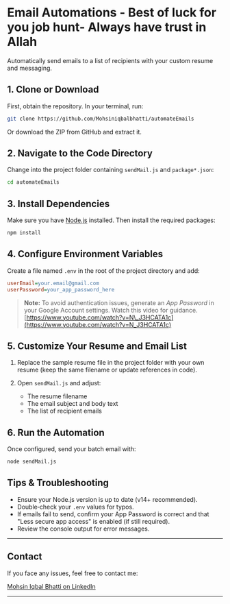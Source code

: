 # Email Automations - Best of luck for you job hunt- Always have trust in Allah

Automatically send emails to a list of recipients with your custom resume and messaging.

## 1. Clone or Download

First, obtain the repository. In your terminal, run:

```bash
git clone https://github.com/Mohsiniqbalbhatti/automateEmails
```

Or download the ZIP from GitHub and extract it.

## 2. Navigate to the Code Directory

Change into the project folder containing `sendMail.js` and `package*.json`:

```bash
cd automateEmails
```

## 3. Install Dependencies

Make sure you have [Node.js](https://nodejs.org/) installed. Then install the required packages:

```bash
npm install
```

## 4. Configure Environment Variables

Create a file named `.env` in the root of the project directory and add:

```ini
userEmail=your.email@gmail.com
userPassword=your_app_password_here
```

> **Note:** To avoid authentication issues, generate an *App Password* in your Google Account settings. Watch this video for guidance.
> [https://www.youtube.com/watch?v=N\_J3HCATA1c](https://www.youtube.com/watch?v=N_J3HCATA1c)

## 5. Customize Your Resume and Email List

1. Replace the sample resume file in the project folder with your own resume (keep the same filename or update references in code).
2. Open `sendMail.js` and adjust:

   * The resume filename
   * The email subject and body text
   * The list of recipient emails

## 6. Run the Automation

Once configured, send your batch email with:

```bash
node sendMail.js
```

## Tips & Troubleshooting

* Ensure your Node.js version is up to date (v14+ recommended).
* Double‑check your `.env` values for typos.
* If emails fail to send, confirm your App Password is correct and that "Less secure app access" is enabled (if still required).
* Review the console output for error messages.

---

## Contact

If you face any issues, feel free to contact me:

[Mohsin Iqbal Bhatti on LinkedIn](https://www.linkedin.com/in/mohsin-iqbal-bhatti/)

---
